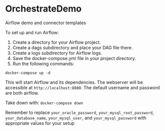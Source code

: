 # OrchestrateDemo
Airflow demo and connector templates

To set up and run Airflow:
1. Create a directory for your Airflow project.
2. Create a dags subdirectory and place your DAG file there.
3. Create a logs subdirectory for Airflow logs.
4. Save the docker-compose.yml file in your project directory.
5. Run the following commands:

`docker-compose up -d`

This will start Airflow and its dependencies. The webserver will be accessible at `http://localhost:8080`. The default username and password are both airflow.

Take down with:
`docker-compose down`

Remember to replace `your_oracle_password`, `your_mysql_root_password`, `your_database_name`, `your_mysql_user`, and `your_mysql_password` with appropriate values for your setup
